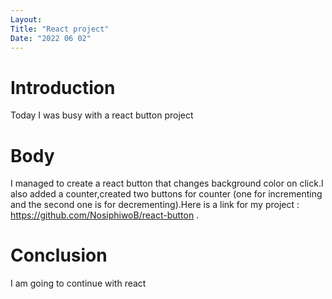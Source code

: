 ```yaml
---
Layout:
Title: "React project"
Date: "2022 06 02"
---
```


# Introduction
Today I was busy with a react button project

# Body
I managed to create a react button that changes background color on click.I also added a counter,created two buttons for counter (one for incrementing and the second one is for decrementing).Here is a link for my project : https://github.com/NosiphiwoB/react-button .

# Conclusion
I am going to continue with react